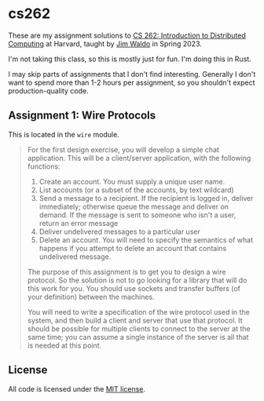 # cs262

These are my assignment solutions to [CS 262: Introduction to Distributed Computing](https://canvas.harvard.edu/courses/116261) at Harvard, taught by [Jim Waldo](http://www.eecs.harvard.edu/~waldo/) in Spring 2023.

I'm not taking this class, so this is mostly just for fun. I'm doing this in Rust.

I may skip parts of assignments that I don't find interesting. Generally I don't want to spend more than 1-2 hours per assignment, so you shouldn't expect production-quality code.

## Assignment 1: Wire Protocols

This is located in the `wire` module.

> For the first design exercise, you will develop a simple chat application. This will be a client/server application, with the following functions:
>
> 1. Create an account. You must supply a unique user name.
> 2. List accounts (or a subset of the accounts, by text wildcard)
> 3. Send a message to a recipient. If the recipient is logged in, deliver immediately; otherwise queue the message and deliver on demand. If the message is sent to someone who isn't a user, return an error message
> 4. Deliver undelivered messages to a particular user
> 5. Delete an account. You will need to specify the semantics of what happens if you attempt to delete an account that contains undelivered message.
>
> The purpose of this assignment is to get you to design a wire protocol. So the solution is not to go looking for a library that will do this work for you. You should use sockets and transfer buffers (of your definition) between the machines.
>
> You will need to write a specification of the wire protocol used in the system, and then build a client and server that use that protocol. It should be possible for multiple clients to connect to the server at the same time; you can assume a single instance of the server is all that is needed at this point.

## License

All code is licensed under the [MIT license](LICENSE).
